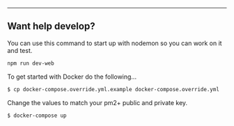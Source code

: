 ___

## Want help develop?
You can use this command to start up with nodemon so you can work on it and test.

```sh
npm run dev-web
```

To get started with Docker do the following...

```sh
$ cp docker-compose.override.yml.example docker-compose.override.yml
```

Change the values to match your pm2+ public and private key.

```sh
$ docker-compose up
```
